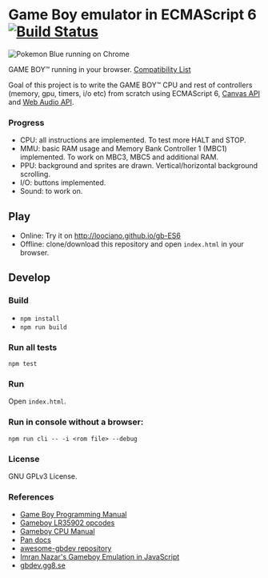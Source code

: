 # Game Boy emulator in ECMAScript 6 [![Build Status](https://travis-ci.org/loociano/gb-ES6.svg?branch=master)](https://travis-ci.org/loociano/gb-ES6)

![Pokemon Blue running on Chrome](https://raw.githubusercontent.com/loociano/gb-ES6/master/screenshots/2017-01-28%2021_17_03-gb-ES6.png)

GAME BOY&trade; running in your browser. [Compatibility List](https://docs.google.com/spreadsheets/d/1CgXEuxLsH0WPpqzlgMZeTv59cBfNzp4G4MW6Z1QpTD0)

Goal of this project is to write the GAME BOY&trade; CPU and rest of controllers (memory, gpu, timers, i/o etc) from scratch using ECMAScript 6, [Canvas API](https://developer.mozilla.org/en-US/docs/Web/API/Canvas_API) and [Web Audio API](https://developer.mozilla.org/en-US/docs/Web/API/Web_Audio_API).

### Progress

* CPU: all instructions are implemented. To test more HALT and STOP.
* MMU: basic RAM usage and Memory Bank Controller 1 (MBC1) implemented. To work on MBC3, MBC5 and additional RAM.
* PPU: background and sprites are drawn. Vertical/horizontal background scrolling.
* I/O: buttons implemented.
* Sound: to work on.

## Play 

* Online: Try it on http://loociano.github.io/gb-ES6
* Offline: clone/download this repository and open `index.html` in your browser.

## Develop

### Build

* ``npm install``
* ``npm run build``

### Run all tests

``npm test``

### Run 

Open `index.html`.

### Run in console without a browser:

`npm run cli -- -i <rom file> --debug`

### License

GNU GPLv3 License.

### References

* [Game Boy Programming Manual](http://www.romhacking.net/documents/544/)
* [Gameboy LR35902 opcodes](http://www.pastraiser.com/cpu/gameboy/gameboy_opcodes.html)
* [Gameboy CPU Manual](http://marc.rawer.de/Gameboy/Docs/GBCPUman.pdf)
* [Pan docs](http://bgb.bircd.org/pandocs.htm)
* [awesome-gbdev repository](https://github.com/avivace/awesome-gbdev)
* [Imran Nazar's Gameboy Emulation in JavaScript](http://imrannazar.com/GameBoy-Emulation-in-JavaScript)
* [gbdev.gg8.se](http://gbdev.gg8.se/)

